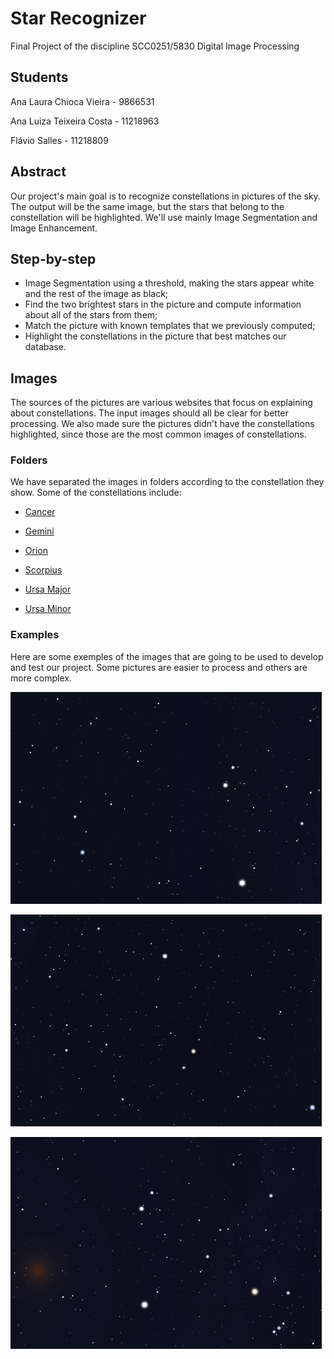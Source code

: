 # Star Recognizer
Final Project of the discipline SCC0251/5830 Digital Image Processing

## Students
Ana Laura Chioca Vieira - 9866531

Ana Luiza Teixeira Costa - 11218963

Flávio Salles - 11218809

## Abstract
Our project's main goal is to recognize constellations in pictures of the sky. The output will be the same image, but the stars that belong to the constellation will be highlighted. We'll use mainly Image Segmentation and Image Enhancement.

## Step-by-step
- Image Segmentation using a threshold, making the stars appear white and the rest of the image as black;
- Find the two brightest stars in the picture and compute information about all of the stars from them;
- Match the picture with known templates that we previously computed;
- Highlight the constellations in the picture that best matches our database. 

## Images
The sources of the pictures are various websites that focus on explaining about constellations. The input images should all be clear for better processing. We also made sure the pictures didn't have the constellations highlighted, since those are the most common images of constellations. 

### Folders
We have separated the images in folders according to the constellation they show. Some of the constellations include:

- [Cancer](Images/Cancer) 

- [Gemini](Images/Gemini) 

- [Orion](Images/Orion)

- [Scorpius](Images/Scorpius) 

- [Ursa Major](Images/UrsaMajor)

- [Ursa Minor](Images/UrsaMinor)


### Examples
Here are some exemples of the images that are going to be used to develop and test our project. Some pictures are easier to process and others are more complex.

![Cancer](Images/Cancer/con_CNC_001.png)



![Ursa Minor](Images/UrsaMinor/con_UMI_001.png)



![Gemini](Images/Gemini/con_GEM_001.png)




